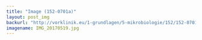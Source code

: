 ```yaml
---
title: "Image (152-0701a)"
layout: post_img
backurl: "http://vorklinik.eu/1-grundlagen/5-mikrobiologie/152/152-0701a-hiv-retrovirus"
imagename: IMG_20170519.jpg
---
```

